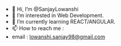 - 👋 Hi, I’m @SanjayLowanshi
- 👀 I’m interested in Web Development.
- 🌱 I’m currently learning REACT/ANGULAR.
- 📫 How to reach me : 
-   email : lowanshi.sanjay98@gmail.com

<!---
SanjayLowanshi/SanjayLowanshi is a ✨ special ✨ repository because its `README.md` (this file) appears on your GitHub profile.
You can click the Preview link to take a look at your changes.
--->
